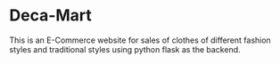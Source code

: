 # Deca-Mart
This is an E-Commerce website for sales of clothes of different fashion styles  and  traditional styles using python  flask as the backend.
